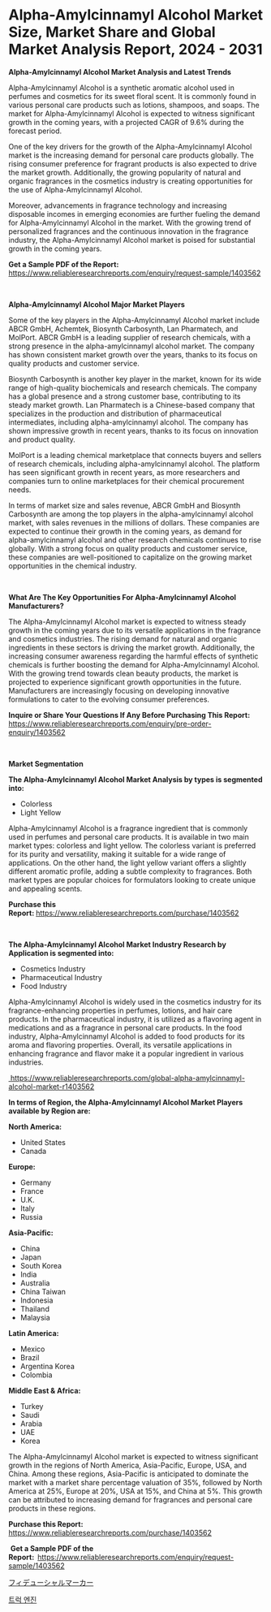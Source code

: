 <p><h1>Alpha-Amylcinnamyl Alcohol Market Size, Market Share and Global Market Analysis Report, 2024 - 2031</h1></p><p><strong>Alpha-Amylcinnamyl Alcohol Market Analysis and Latest Trends</strong></p>
<p><p>Alpha-Amylcinnamyl Alcohol is a synthetic aromatic alcohol used in perfumes and cosmetics for its sweet floral scent. It is commonly found in various personal care products such as lotions, shampoos, and soaps. The market for Alpha-Amylcinnamyl Alcohol is expected to witness significant growth in the coming years, with a projected CAGR of 9.6% during the forecast period.</p><p>One of the key drivers for the growth of the Alpha-Amylcinnamyl Alcohol market is the increasing demand for personal care products globally. The rising consumer preference for fragrant products is also expected to drive the market growth. Additionally, the growing popularity of natural and organic fragrances in the cosmetics industry is creating opportunities for the use of Alpha-Amylcinnamyl Alcohol.</p><p>Moreover, advancements in fragrance technology and increasing disposable incomes in emerging economies are further fueling the demand for Alpha-Amylcinnamyl Alcohol in the market. With the growing trend of personalized fragrances and the continuous innovation in the fragrance industry, the Alpha-Amylcinnamyl Alcohol market is poised for substantial growth in the coming years.</p></p>
<p><strong>Get a Sample PDF of the Report:&nbsp;</strong> <a href="https://www.reliableresearchreports.com/enquiry/request-sample/1403562">https://www.reliableresearchreports.com/enquiry/request-sample/1403562</a></p>
<p>&nbsp;</p>
<p><strong>Alpha-Amylcinnamyl Alcohol Major Market Players</strong></p>
<p><p>Some of the key players in the Alpha-Amylcinnamyl Alcohol market include ABCR GmbH, Achemtek, Biosynth Carbosynth, Lan Pharmatech, and MolPort. ABCR GmbH is a leading supplier of research chemicals, with a strong presence in the alpha-amylcinnamyl alcohol market. The company has shown consistent market growth over the years, thanks to its focus on quality products and customer service.</p><p>Biosynth Carbosynth is another key player in the market, known for its wide range of high-quality biochemicals and research chemicals. The company has a global presence and a strong customer base, contributing to its steady market growth. Lan Pharmatech is a Chinese-based company that specializes in the production and distribution of pharmaceutical intermediates, including alpha-amylcinnamyl alcohol. The company has shown impressive growth in recent years, thanks to its focus on innovation and product quality.</p><p>MolPort is a leading chemical marketplace that connects buyers and sellers of research chemicals, including alpha-amylcinnamyl alcohol. The platform has seen significant growth in recent years, as more researchers and companies turn to online marketplaces for their chemical procurement needs.</p><p>In terms of market size and sales revenue, ABCR GmbH and Biosynth Carbosynth are among the top players in the alpha-amylcinnamyl alcohol market, with sales revenues in the millions of dollars. These companies are expected to continue their growth in the coming years, as demand for alpha-amylcinnamyl alcohol and other research chemicals continues to rise globally. With a strong focus on quality products and customer service, these companies are well-positioned to capitalize on the growing market opportunities in the chemical industry.</p></p>
<p>&nbsp;</p>
<p><strong>What Are The Key Opportunities For Alpha-Amylcinnamyl Alcohol Manufacturers?</strong></p>
<p><p>The Alpha-Amylcinnamyl Alcohol market is expected to witness steady growth in the coming years due to its versatile applications in the fragrance and cosmetics industries. The rising demand for natural and organic ingredients in these sectors is driving the market growth. Additionally, the increasing consumer awareness regarding the harmful effects of synthetic chemicals is further boosting the demand for Alpha-Amylcinnamyl Alcohol. With the growing trend towards clean beauty products, the market is projected to experience significant growth opportunities in the future. Manufacturers are increasingly focusing on developing innovative formulations to cater to the evolving consumer preferences.</p></p>
<p><strong>Inquire or Share Your Questions If Any Before Purchasing This Report:</strong> <a href="https://www.reliableresearchreports.com/enquiry/pre-order-enquiry/1403562">https://www.reliableresearchreports.com/enquiry/pre-order-enquiry/1403562</a></p>
<p>&nbsp;</p>
<p><strong>Market Segmentation</strong></p>
<p><strong>The Alpha-Amylcinnamyl Alcohol Market Analysis by types is segmented into:</strong></p>
<p><ul><li>Colorless</li><li>Light Yellow</li></ul></p>
<p><p>Alpha-Amylcinnamyl Alcohol is a fragrance ingredient that is commonly used in perfumes and personal care products. It is available in two main market types: colorless and light yellow. The colorless variant is preferred for its purity and versatility, making it suitable for a wide range of applications. On the other hand, the light yellow variant offers a slightly different aromatic profile, adding a subtle complexity to fragrances. Both market types are popular choices for formulators looking to create unique and appealing scents.</p></p>
<p><strong>Purchase this Report:&nbsp;</strong><a href="https://www.reliableresearchreports.com/purchase/1403562">https://www.reliableresearchreports.com/purchase/1403562</a></p>
<p>&nbsp;</p>
<p><strong>The Alpha-Amylcinnamyl Alcohol Market Industry Research by Application is segmented into:</strong></p>
<p><ul><li>Cosmetics Industry</li><li>Pharmaceutical Industry</li><li>Food Industry</li></ul></p>
<p><p>Alpha-Amylcinnamyl Alcohol is widely used in the cosmetics industry for its fragrance-enhancing properties in perfumes, lotions, and hair care products. In the pharmaceutical industry, it is utilized as a flavoring agent in medications and as a fragrance in personal care products. In the food industry, Alpha-Amylcinnamyl Alcohol is added to food products for its aroma and flavoring properties. Overall, its versatile applications in enhancing fragrance and flavor make it a popular ingredient in various industries.</p></p>
<p><a href="https://www.reliableresearchreports.com/global-alpha-amylcinnamyl-alcohol-market-r1403562">&nbsp;https://www.reliableresearchreports.com/global-alpha-amylcinnamyl-alcohol-market-r1403562</a></p>
<p><strong>In terms of Region, the Alpha-Amylcinnamyl Alcohol Market Players available by Region are:</strong></p>
<p>
    <p> <strong> North America: </strong>
        <ul>
            <li>United States</li>
            <li>Canada</li>
        </ul>
        </p> 
    <p> <strong> Europe: </strong>
        <ul>
            <li>Germany</li>
            <li>France</li>
            <li>U.K.</li>
            <li>Italy</li>
            <li>Russia</li>
        </ul>
        </p> 
    <p> <strong> Asia-Pacific: </strong>
        <ul>
            <li>China</li>
            <li>Japan</li>
            <li>South Korea</li>
            <li>India</li>
            <li>Australia</li>
            <li>China Taiwan</li>
            <li>Indonesia</li>
            <li>Thailand</li>
            <li>Malaysia</li>
        </ul>
        </p> 
    <p> <strong> Latin America: </strong>
        <ul>
            <li>Mexico</li>
            <li>Brazil</li>
            <li>Argentina Korea</li>
            <li>Colombia</li>
        </ul>
        </p> 
    <p> <strong> Middle East & Africa: </strong>
        <ul>
            <li>Turkey</li>
            <li>Saudi</li>
            <li>Arabia</li>
            <li>UAE</li>
            <li>Korea</li>
        </ul>
    </p>
    </p>
<p><p>The Alpha-Amylcinnamyl Alcohol market is expected to witness significant growth in the regions of North America, Asia-Pacific, Europe, USA, and China. Among these regions, Asia-Pacific is anticipated to dominate the market with a market share percentage valuation of 35%, followed by North America at 25%, Europe at 20%, USA at 15%, and China at 5%. This growth can be attributed to increasing demand for fragrances and personal care products in these regions.</p></p>
<p><strong>Purchase this Report: </strong><a href="https://www.reliableresearchreports.com/purchase/1403562">https://www.reliableresearchreports.com/purchase/1403562</a></p>
<p>&nbsp;<strong>Get a Sample PDF of the Report:&nbsp;&nbsp;</strong><a href="https://www.reliableresearchreports.com/enquiry/request-sample/1403562">https://www.reliableresearchreports.com/enquiry/request-sample/1403562</a></p>
<p><strong></strong></p>
<p><p><a href="https://github.com/pepo3k/Market-Research-Report-List-2/blob/main/5102551185691.md">フィデューシャルマーカー</a></p><p><a href="https://github.com/vss5505pa7z1p/Market-Research-Report-List-3/blob/main/73877591029.md">트럭 엔진</a></p></p>